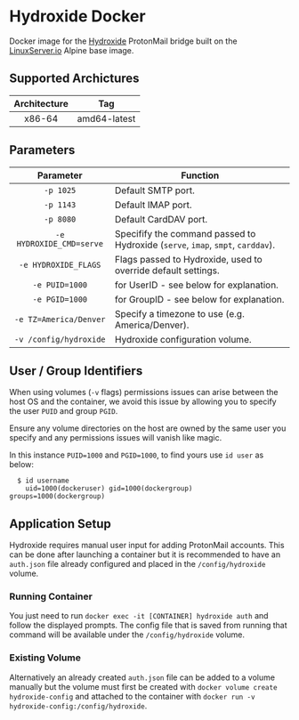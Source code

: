 # Hydroxide Docker
Docker image for the [Hydroxide](https://github.com/emersion/hydroxide)
ProtonMail bridge built on the [LinuxServer.io](https://linuxserver.io/) Alpine
base image.

## Supported Archictures

| Architecture | Tag|
| :----: | --- |
| x86-64 | amd64-latest |

## Parameters

| Parameter | Function |
| :----: | --- |
| `-p 1025` | Default SMTP port. |
| `-p 1143` | Default IMAP port. |
| `-p 8080` | Default CardDAV port. |
| `-e HYDROXIDE_CMD=serve` | Specifify the command passed to Hydroxide (`serve`, `imap`, `smpt`, `carddav`). |
| `-e HYDROXIDE_FLAGS` | Flags passed to Hydroxide, used to override default settings. |
| `-e PUID=1000` | for UserID - see below for explanation. |
| `-e PGID=1000` | for GroupID - see below for explanation. |
| `-e TZ=America/Denver` | Specify a timezone to use (e.g. America/Denver). |
| `-v /config/hydroxide` | Hydroxide configuration volume. |

## User / Group Identifiers

When using volumes (`-v` flags) permissions issues can arise between the host OS
and the container, we avoid this issue by allowing you to specify the user
`PUID` and group `PGID`.

Ensure any volume directories on the host are owned by the same user you specify
and any permissions issues will vanish like magic.

In this instance `PUID=1000` and `PGID=1000`, to find yours use `id user` as
below:

```
  $ id username
    uid=1000(dockeruser) gid=1000(dockergroup) groups=1000(dockergroup)
```

## Application Setup

Hydroxide requires manual user input for adding ProtonMail accounts. This can be
done after launching a container but it is recommended to have an `auth.json`
file already configured and placed in the `/config/hydroxide` volume.

### Running Container
You just need to run `docker exec -it [CONTAINER] hydroxide auth` and follow the
displayed prompts. The config file that is saved from running that command will
be available under the `/config/hydroxide` volume.

### Existing Volume
Alternatively an already created `auth.json` file can be added to a volume
manually but the volume must first be created with `docker volume create hydroxide-config`
and attached to the container with `docker run -v hydroxide-config:/config/hydroxide`.

